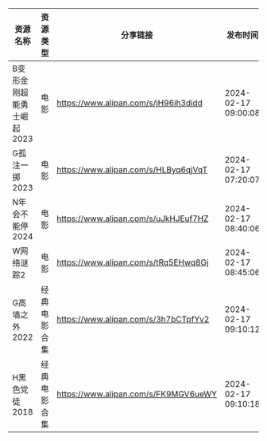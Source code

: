 | 资源名称            | 资源类型   | 分享链接                                 | 发布时间                |
| --------------- | ------ | ------------------------------------ | ------------------- |
| B变形金刚超能勇士崛起2023 | 电影     | https://www.alipan.com/s/jH96ih3didd | 2024-02-17 09:00:08 |
| G孤注一掷2023       | 电影     | https://www.alipan.com/s/HLByq6qjVqT | 2024-02-17 07:20:07 |
| N年会不能停2024      | 电影     | https://www.alipan.com/s/uJkHJEuf7HZ | 2024-02-17 08:40:06 |
| W网络谜踪2          | 电影     | https://www.alipan.com/s/tRq5EHwq8Gj | 2024-02-17 08:45:06 |
| G高墙之外2022       | 经典电影合集 | https://www.alipan.com/s/3h7bCTpfYv2 | 2024-02-17 09:10:12 |
| H黑色党徒2018       | 经典电影合集 | https://www.alipan.com/s/FK9MGV6ueWY | 2024-02-17 09:10:18 |
